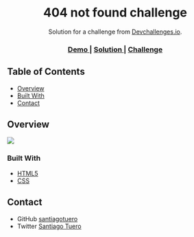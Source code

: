 <h1 align="center">404 not found challenge</h1>

<div align="center">
   Solution for a challenge from  <a href="http://devchallenges.io" target="_blank">Devchallenges.io</a>.
</div>

<div align="center">
  <h3>
    <a href="https://santiagotuero.github.io">
      Demo
    </a>
    <span> | </span>
    <a href="https://github.com/santiagotuero/page404error">
      Solution
    </a>
    <span> | </span>
    <a href="https://devchallenges.io/challenges/wBunSb7FPrIepJZAg0sY">
      Challenge
    </a>
  </h3>
</div>

<!-- TABLE OF CONTENTS -->

## Table of Contents

- [Overview](#overview)
- [Built With](#built-with)
- [Contact](#contact)

<!-- OVERVIEW -->

## Overview

<a href="https://files.fm/u/c5kmgqnkd#/view/404%20not%20found.png"><img src="https://files.fm/thumb_show.php?i=ujh9dng6d"></a>


### Built With

- [HTML5](https://www.w3schools.com/html/html_intro.asp)
- [CSS](https://www.w3schools.com/css/css_intro.asp)


## Contact

- GitHub [santiagotuero](https://github.com/santiagotuero)
- Twitter [Santiago Tuero](https://twitter.com/SantiagoTuero)
